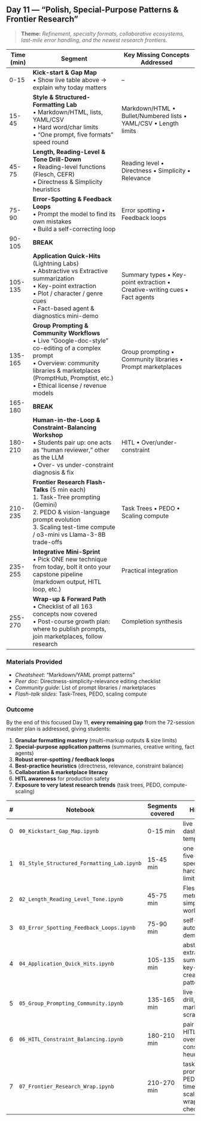 ## Day 11 — “Polish, Special-Purpose Patterns & Frontier Research”

> **Theme:** *Refinement, specialty formats, collaborative ecosystems, last-mile error handling, and the newest research frontiers.*

| Time (min) | Segment                                                                                                                                                                                                                    | Key Missing Concepts Addressed                                             |
| ---------- | -------------------------------------------------------------------------------------------------------------------------------------------------------------------------------------------------------------------------- | -------------------------------------------------------------------------- |
| 0-15       | **Kick-start & Gap Map**<br>• Show live table above → explain why today matters                                                                                                                                            | –                                                                          |
| 15-45      | **Style & Structured-Formatting Lab**<br>• Markdown/HTML, lists, YAML/CSV<br>• Hard word/char limits<br>• “One prompt, five formats” speed round                                                                           | Markdown/HTML • Bullet/Numbered lists • YAML/CSV • Length limits           |
| 45-75      | **Length, Reading-Level & Tone Drill-Down**<br>• Reading-level functions (Flesch, CEFR)<br>• Directness & Simplicity heuristics                                                                                            | Reading level • Directness • Simplicity • Relevance                        |
| 75-90      | **Error-Spotting & Feedback Loops**<br>• Prompt the model to find its own mistakes<br>• Build a self-correcting loop                                                                                                       | Error spotting • Feedback loops                                            |
| 90-105     | **BREAK**                                                                                                                                                                                                                  |                                                                            |
| 105-135    | **Application Quick-Hits** (Lightning Labs)<br>• Abstractive vs Extractive summarization<br>• Key-point extraction<br>• Plot / character / genre cues<br>• Fact-based agent & diagnostics mini-demo                        | Summary types • Key-point extraction • Creative-writing cues • Fact agents |
| 135-165    | **Group Prompting & Community Workflows**<br>• Live “Google-doc-style” co-editing of a complex prompt<br>• Overview: community libraries & marketplaces (PromptHub, Promptist, etc.)<br>• Ethical license / revenue models | Group prompting • Community libraries • Prompt marketplaces                |
| 165-180    | **BREAK**                                                                                                                                                                                                                  |                                                                            |
| 180-210    | **Human-in-the-Loop & Constraint-Balancing Workshop**<br>• Students pair up: one acts as “human reviewer,” other as the LLM<br>• Over- vs under-constraint diagnosis & fix                                                 | HITL • Over/under-constraint                                               |
| 210-235    | **Frontier Research Flash-Talks** (5 min each)<br>1. Task-Tree prompting (Gemini)<br>2. PEDO & vision-language prompt evolution<br>3. Scaling test-time compute / o3-mini vs Llama-3-8B trade-offs                         | Task Trees • PEDO • Scaling compute                                        |
| 235-255    | **Integrative Mini-Sprint**<br>• Pick ONE new technique from today, bolt it onto your capstone pipeline (markdown output, HITL loop, etc.)                                                                                 | Practical integration                                                      |
| 255-270    | **Wrap-up & Forward Path**<br>• Checklist of all 163 concepts now covered<br>• Post-course growth plan: where to publish prompts, join marketplaces, follow research                                                       | Completion synthesis                                                       |

### Materials Provided

* *Cheatsheet*: “Markdown/YAML prompt patterns”
* *Peer doc*: Directness-simplicity-relevance editing checklist
* *Community guide*: List of prompt libraries / marketplaces
* *Flash-talk slides*: Task-Trees, PEDO, scaling compute

### Outcome

By the end of this focused Day 11, **every remaining gap** from the 72-session master plan is addressed, giving students:

1. **Granular formatting mastery** (multi-markup outputs & size limits)
2. **Special-purpose application patterns** (summaries, creative writing, fact agents)
3. **Robust error-spotting / feedback loops**
4. **Best-practice heuristics** (directness, relevance, constraint balance)
5. **Collaboration & marketplace literacy**
6. **HITL awareness** for production safety
7. **Exposure to very latest research trends** (task trees, PEDO, compute-scaling)

| # | Notebook                                   | Segments covered | Highlights                                                                 |
| - | ------------------------------------------ | ---------------- | -------------------------------------------------------------------------- |
| 0 | `00_Kickstart_Gap_Map.ipynb`               | 0-15 min         | live “gap map” dashboard template                                          |
| 1 | `01_Style_Structured_Formatting_Lab.ipynb` | 15-45 min        | one-prompt-five-formats speed round, hard word-limit tricks                |
| 2 | `02_Length_Reading_Level_Tone.ipynb`       | 45-75 min        | Flesch/CEFR metrics, auto-simplifier workflow                              |
| 3 | `03_Error_Spotting_Feedback_Loops.ipynb`   | 75-90 min        | self-critique → auto-fix loop demo                                         |
| 4 | `04_Application_Quick_Hits.ipynb`          | 105-135 min      | abstractive vs extractive summarisation, key-point & creative-cue patterns |
| 5 | `05_Group_Prompting_Community.ipynb`       | 135-165 min      | live co-editing drill, marketplace‐scraper stub                            |
| 6 | `06_HITL_Constraint_Balancing.ipynb`       | 180-210 min      | pair-review HITL exercise, over/under-constraint heuristics                |
| 7 | `07_Frontier_Research_Wrap.ipynb`          | 210-270 min      | task-tree prompting, PEDO, test-time compute scaling + wrap-up checklist   |
